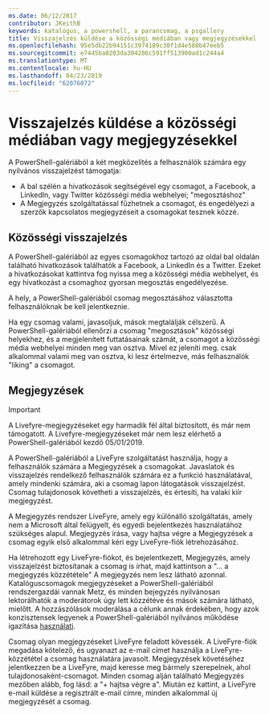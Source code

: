 ```yaml
---
ms.date: 06/12/2017
contributor: JKeithB
keywords: katalógus, a powershell, a parancsmag, a psgallery
title: Visszajelzés küldése a közösségi médiában vagy megjegyzésekkel
ms.openlocfilehash: 95e5db22b94151c3974189c30f1d4e580b47eeb5
ms.sourcegitcommit: e7445ba8203da304286c591ff513900ad1c244a4
ms.translationtype: MT
ms.contentlocale: hu-HU
ms.lasthandoff: 04/23/2019
ms.locfileid: "62076072"
---
```

# <a name="providing-feedback-via-social-media-or-comments"></a>Visszajelzés küldése a közösségi médiában vagy megjegyzésekkel

A PowerShell-galériából a két megközelítés a felhasználók számára egy nyilvános visszajelzést támogatja:

- A bal szélén a hivatkozások segítségével egy csomagot, a Facebook, a LinkedIn, vagy Twitter közösségi média webhelyei; "megosztáshoz"
- A Megjegyzés szolgáltatással fűzhetnek a csomagot, és engedélyezi a szerzők kapcsolatos megjegyzéseit a csomagokat tesznek közzé.

## <a name="social-media-feedback"></a>Közösségi visszajelzés

A PowerShell-galériából az egyes csomagokhoz tartozó az oldal bal oldalán található hivatkozások találhatók a Facebook, a LinkedIn és a Twitter.
Ezeket a hivatkozásokat kattintva fog nyissa meg a közösségi média webhelyet, és egy hivatkozást a csomaghoz gyorsan megosztás engedélyezése.

A hely, a PowerShell-galériából csomag megosztásához választotta felhasználóknak be kell jelentkeznie.

Ha egy csomag valami, javasoljuk, mások megtalálják célszerű.
A PowerShell-galériából ellenőrzi a csomag "megosztások" közösségi helyekhez, és a megjelenített futtatásainak számát, a csomagot a közösségi média webhelyei minden meg van osztva.
Mivel ez jeleníti meg. csak alkalommal valami meg van osztva, ki lesz értelmezve, más felhasználók "liking" a csomagot.

## <a name="comments"></a>Megjegyzések

> [!IMPORTANT]
> A Livefyre-megjegyzéseket egy harmadik fél által biztosított, és már nem támogatott.
> A Livefyre-megjegyzéseket már nem lesz elérhető a PowerShell-galériából kezdő 05/01/2019. 

A PowerShell-galériából a LiveFyre szolgáltatást használja, hogy a felhasználók számára a Megjegyzések a csomagokat.
Javaslatok és visszajelzés rendelkező felhasználók számára ez a funkció használatával, amely mindenki számára, aki a csomag lapon látogatások visszajelzést.
Csomag tulajdonosok követheti a visszajelzés, és értesíti, ha valaki kiír megjegyzést.

A Megjegyzés rendszer LiveFyre, amely egy különálló szolgáltatás, amely nem a Microsoft által felügyelt, és egyedi bejelentkezés használatához szükséges alapul.
Megjegyzés írása, vagy hajtsa végre a Megjegyzések a csomag egyik első alkalommal kéri egy LiveFyre-fiók létrehozásához.

Ha létrehozott egy LiveFyre-fiókot, és bejelentkezett, Megjegyzés, amely visszajelzést biztosítanak a csomag is írhat, majd kattintson a "... a megjegyzés közzététele" A megjegyzés nem lesz látható azonnal.
Katalóguscsomagok megjegyzéseket a PowerShell-galériából rendszergazdái vannak Metz, és minden bejegyzés nyilvánosan lektorálhatók a moderátorok úgy lett közzétéve és mások számára látható, mielőtt.
A hozzászólások moderálása a célunk annak érdekében, hogy azok konzisztensek legyenek a PowerShell-galériából nyilvános működése igazítása [használati](https://www.powershellgallery.com/policies/Terms).

Csomag olyan megjegyzéseket LiveFyre feladott kövessék.
A LiveFyre-fiók megadása kötelező, és ugyanazt az e-mail címet használja a LiveFyre-közzététel a csomag használatára javasolt.
Megjegyzések követéséhez jelentkezzen be a LiveFyre, majd keresse meg bármely szerepelnek, ahol tulajdonosaként-csomagot.
Minden csomag alján található Megjegyzés mezőben alább, fog lásd: a "+ hajtsa végre a".
Miután ez kattint, a LiveFyre e-mail küldése a regisztrált e-mail címre, minden alkalommal új megjegyzését a csomag.
